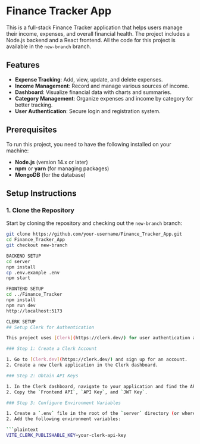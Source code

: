 # Finance Tracker App

This is a full-stack Finance Tracker application that helps users manage their income, expenses, and overall financial health. The project includes a Node.js backend and a React frontend. All the code for this project is available in the `new-branch` branch.

## Features

- **Expense Tracking**: Add, view, update, and delete expenses.
- **Income Management**: Record and manage various sources of income.
- **Dashboard**: Visualize financial data with charts and summaries.
- **Category Management**: Organize expenses and income by category for better tracking.
- **User Authentication**: Secure login and registration system.

## Prerequisites

To run this project, you need to have the following installed on your machine:

- **Node.js** (version 14.x or later)
- **npm** or **yarn** (for managing packages)
- **MongoDB** (for the database)

## Setup Instructions

### 1. Clone the Repository

Start by cloning the repository and checking out the `new-branch` branch:

```bash
git clone https://github.com/your-username/Finance_Tracker_App.git
cd Finance_Tracker_App
git checkout new-branch

BACKEND SETUP
cd server
npm install
cp .env.example .env
npm start

FRONTEND SETUP
cd ../Finance_Tracker
npm install
npm run dev
http://localhost:5173

CLERK SETUP
## Setup Clerk for Authentication

This project uses [Clerk](https://clerk.dev/) for user authentication and management.

### Step 1: Create a Clerk Account

1. Go to [Clerk.dev](https://clerk.dev/) and sign up for an account.
2. Create a new Clerk application in the Clerk dashboard.

### Step 2: Obtain API Keys

1. In the Clerk dashboard, navigate to your application and find the API keys.
2. Copy the `Frontend API`, `API Key`, and `JWT Key`.

### Step 3: Configure Environment Variables

1. Create a `.env` file in the root of the `server` directory (or wherever appropriate).
2. Add the following environment variables:

```plaintext
VITE_CLERK_PUBLISHABLE_KEY=your-clerk-api-key



